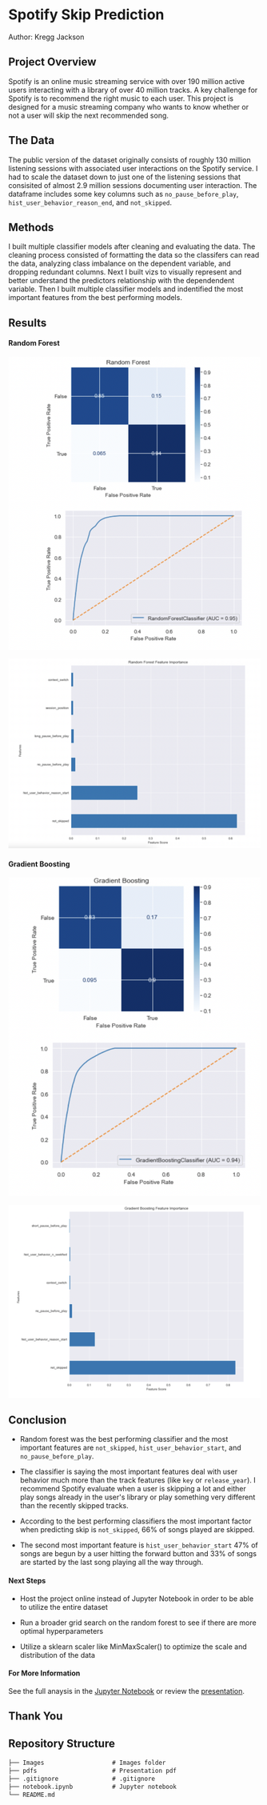 # Spotify Skip Prediction

Author: Kregg Jackson

## Project Overview

Spotify is an online music streaming service with over 190 million active users interacting with a library of over 40 million tracks. A key challenge for Spotify is to recommend the right music to each user. This project is designed for a music streaming company who wants to know whether or not a user will skip the next recommended song.

## The Data

The public version of the dataset originally consists of roughly 130 million listening sessions with associated user interactions on the Spotify service. I had to scale the dataset down to just one of the listening sessions that consisited of almost 2.9 million sessions documenting user interaction. The dataframe includes some key columns such as `no_pause_before_play`, `hist_user_behavior_reason_end`, and `not_skipped`.

## Methods

I built multiple classifier models after cleaning and evaluating the data. The cleaning process consisted of formatting the data so the classifers can read the data, analyzing class imbalance on the dependent variable, and dropping redundant columns. Next I built vizs to visually represent and better understand the predictors relationship with the dependendent variable. Then I built multiple classifier models and indentified the most important features from the best performing models. 

## Results

#### Random Forest

![](images/rf_cmap.png)

![](images/rf_fi.png)

#### Gradient Boosting

![](images/gbc_cmap.png)

![](images/gbc_fi.png)

## Conclusion

* Random forest was the best performing classifier and the most important features are `not_skipped`, `hist_user_behavior_start`, and `no_pause_before_play`.

* The classifier is saying the most important features deal with user behavior much more than the track features (like `key` or `release_year`). I recommend Spotify evaluate when a user is skipping a lot and either play songs already in the user's library or play something very different than the recently skipped tracks.

* According to the best performing classifiers the most important factor when predicting skip is `not_skipped`, 66% of songs played are skipped.

* The second most important feature is `hist_user_behavior_start` 47% of songs are begun by a user hitting the forward button and 33% of songs are started by the last song playing all the way through.

#### Next Steps

* Host the project online instead of Jupyter Notebook in order to be able to utilize the entire dataset

* Run a broader grid search on the random forest to see if there are more optimal hyperparameters

* Utilize a sklearn scaler like MinMaxScaler() to optimize the scale and distribution of the data

#### For More Information
See the full anaysis in the [Jupyter Notebook](https://github.com/kreggthegoat/skip-prediction/blob/main/README.md) or review the [presentation](https://github.com/kreggthegoat/skip-prediction/blob/main/pdfs/capstonepresentation.pdf).

## Thank You

## Repository Structure

    ├── Images                   # Images folder
    ├── pdfs                     # Presentation pdf 
    ├── .gitignore               # .gitignore
    ├── notebook.ipynb           # Jupyter notebook
    └── README.md

